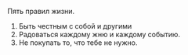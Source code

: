 Пять правил жизни.
1. Быть честным с собой и другими
2. Радоваться каждому жню и каждому событию.
3. Не покупать то, что тебе не нужно.
